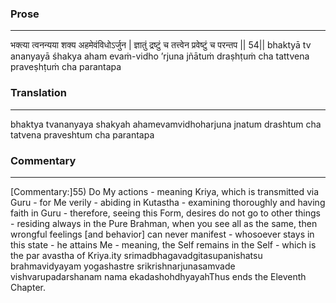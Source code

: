 ### Prose 
 --- 
भक्त्या त्वनन्यया शक्य अहमेवंविधोऽर्जुन |
ज्ञातुं द्रष्टुं च तत्त्वेन प्रवेष्टुं च परन्तप || 54||
bhaktyā tv ananyayā śhakya aham evaṁ-vidho ’rjuna
jñātuṁ draṣhṭuṁ cha tattvena praveṣhṭuṁ cha parantapa

### Translation 
 --- 
bhaktya tvananyaya shakyah ahamevamvidhoharjuna jnatum drashtum cha tatvena praveshtum cha parantapa

### Commentary 
 --- 
[Commentary:]55) Do My actions - meaning Kriya, which is transmitted via Guru - for Me verily - abiding in Kutastha - examining thoroughly and having faith in Guru - therefore, seeing this Form, desires do not go to other things - residing always in the Pure Brahman, when you see all as the same, then wrongful feelings [and behavior] can never manifest - whosoever stays in this state - he attains Me - meaning, the Self remains in the Self - which is the par avastha of Kriya.ity srimadbhagavadgitasupanishatsu brahmavidyayam yogashastre srikrishnarjunasamvade vishvarupadarshanam nama ekadashohdhyayahThus ends the Eleventh Chapter.